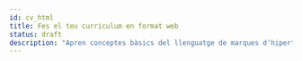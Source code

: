 ```yaml
---
id: cv_html
title: Fes el teu curriculum en format web
status: draft
description: "Apren conceptes bàsics del llenguatge de marques d'hipertext o (<abbr>HTML</abbr> per les seves inicials en anglès)  del llenguatge d'estils extensible en cascada (<abbr>CSS</abbr> per les seves incials en anglès) tot fent el teu pròpi curriculum en format web i imprimible."
---
```

